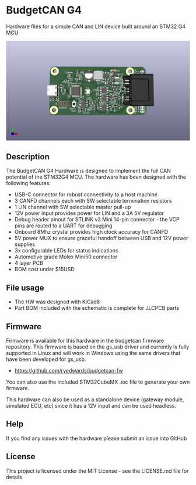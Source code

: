 # BudgetCAN G4

Hardware files for a simple CAN and LIN device built around an STM32 G4 MCU

![Alt text](budgetcan_g4_hw.png?raw=true "budgetcan_g4_hardware")

## Description

The BudgetCAN G4 Hardware is designed to implement the full CAN potential of the STM32G4 MCU.  The hardware has been designed with the following features:
* USB-C connector for robust connectivity to a host machine
* 3 CANFD channels each with SW selectable termination resistors
* 1 LIN channel with SW selectable master pull-up
* 12V power input provides power for LIN and a 3A 5V regulator
* Debug header pinout for STLINK v3 Mini 14-pin connector - the VCP pins are routed to a UART for debugging
* Onboard 8Mhz crystal provides high clock accuracy for CANFD
* 5V power MUX to ensure graceful handoff between USB and 12V power supplies
* 3x configurable LEDs for status indications
* Automotive grade Molex Mini50 connector
* 4 layer PCB
* BOM cost under $15USD

## File usage

* The HW was designed with KiCad8
* Part BOM included with the schematic is complete for JLCPCB parts

## Firmware
Firmware is available for this hardware in the budgetcan firmware repository.  This firmware is based on the gs_usb driver and currently is fully supported in Linux and will work in Windows using the same drivers that have been developed for gs_usb.
* https://github.com/ryedwards/budgetcan-fw


You can also use the included STM32CubeMX .ioc file to generate your own firmware.  

This hardware can also be used as a standalone device (gateway module, simulated ECU, etc) since it has a 12V input and can be used headless.

## Help

If you find any issues with the hardware please submit an issue into GitHub

## License

This project is licensed under the MIT License - see the LICENSE.md file for details



